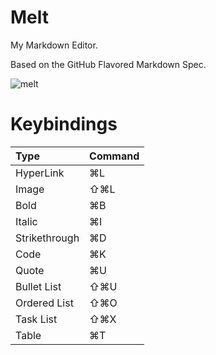 # Melt

My Markdown Editor.

Based on the GitHub Flavored Markdown Spec.

![melt](https://user-images.githubusercontent.com/5030713/129121411-7cbbc0a5-abaa-4963-96d8-1c5a7dfc1bb1.png)

# Keybindings

| Type          | Command |
| :------------ | :------ |
| HyperLink     | ⌘L      |
| Image         | ⇧⌘L     |
| Bold          | ⌘B      |
| Italic        | ⌘I      |
| Strikethrough | ⌘D      |
| Code          | ⌘K      |
| Quote         | ⌘U      |
| Bullet List   | ⇧⌘U     |
| Ordered List  | ⇧⌘O     |
| Task List     | ⇧⌘X     |
| Table         | ⌘T      |

